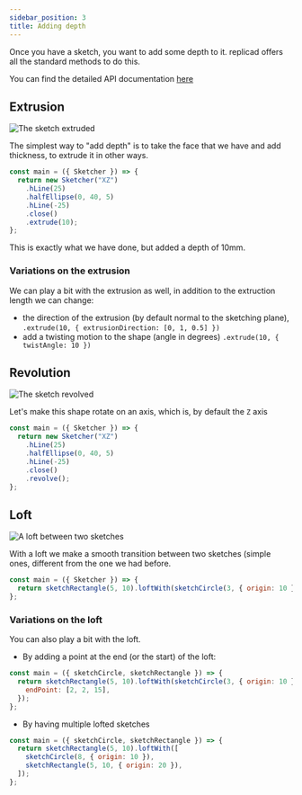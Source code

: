 ```yaml
---
sidebar_position: 3
title: Adding depth
---
```


Once you have a sketch, you want to add some depth to it. replicad offers all
the standard methods to do this.

You can find the detailed API documentation
[here](/docs/api/classes/Sketch#methods)

## Extrusion

![The sketch extruded](/img/tutorial/adding-depth-1.png)

The simplest way to "add depth" is to take the face that we have and add
thickness, to extrude it in other ways.

```js
const main = ({ Sketcher }) => {
  return new Sketcher("XZ")
    .hLine(25)
    .halfEllipse(0, 40, 5)
    .hLine(-25)
    .close()
    .extrude(10);
};
```

This is exactly what we have done, but added a depth of 10mm.

### Variations on the extrusion

We can play a bit with the extrusion as well, in addition to the extruction
length we can change:

- the direction of the extrusion (by default normal to the sketching plane),
  `.extrude(10, { extrusionDirection: [0, 1, 0.5] })`
- add a twisting motion to the shape (angle in degrees)
  `.extrude(10, { twistAngle: 10 })`

## Revolution

![The sketch revolved](/img/tutorial/adding-depth-2.png)

Let's make this shape rotate on an axis, which is, by default the `Z` axis

```js
const main = ({ Sketcher }) => {
  return new Sketcher("XZ")
    .hLine(25)
    .halfEllipse(0, 40, 5)
    .hLine(-25)
    .close()
    .revolve();
};
```

## Loft

![A loft between two sketches](/img/tutorial/adding-depth-3.png)

With a loft we make a smooth transition between two sketches (simple ones,
different from the one we had before.

```js
const main = ({ Sketcher }) => {
  return sketchRectangle(5, 10).loftWith(sketchCircle(3, { origin: 10 }));
};
```

### Variations on the loft

You can also play a bit with the loft.

- By adding a point at the end (or the start) of the loft:

```js
const main = ({ sketchCircle, sketchRectangle }) => {
  return sketchRectangle(5, 10).loftWith(sketchCircle(3, { origin: 10 }), {
    endPoint: [2, 2, 15],
  });
};
```

- By having multiple lofted sketches

```js
const main = ({ sketchCircle, sketchRectangle }) => {
  return sketchRectangle(5, 10).loftWith([
    sketchCircle(8, { origin: 10 }),
    sketchRectangle(5, 10, { origin: 20 }),
  ]);
};
```
